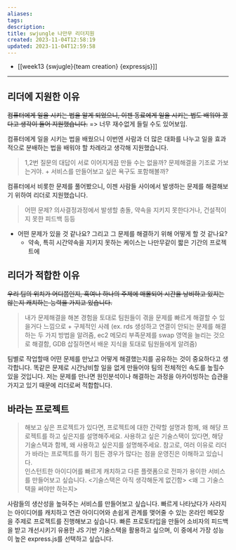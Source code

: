 ```yaml
---
aliases: 
tags: 
description:
title: swjungle 나만무 리더지원
created: 2023-11-04T12:58:19
updated: 2023-11-04T12:59:58
---
```

- [[week13 {swjugle}{team creation} {expressjs}]]
___

## 리더에 지원한 이유

~~컴퓨터에게 일을 시키는 법을 알게 되었으니, 이젠 동료에게 일을 시키는 법도 배워야 겠다고 생각이 들어 지원했습니다.~~ => 너무 재수없게 들릴 수도 있어보임.  
  
컴퓨터에게 일을 시키는 법을 배웠으니 이번엔 사람과 더 많은 대화를 나누고 일을 효과적으로 분배하는 법을 배워야 할 차례라고 생각해 지원했습니다.  

> 1,2번 질문의 대답이 서로 이어지게끔 만들 수는 없을까? 문제해결을 기조로 가보는거야. + 서비스를 만들어보고 싶은 욕구도 포함해볼까?  

컴퓨터에서 비롯한 문제를 풀어봤으니, 이젠 사람들 사이에서 발생하는 문제를 해결해보기 위하여 리더로 지원했습니다.  

> 어떤 문제? 의사결정과정에서 발생할 충돌, 약속을 지키지 못한다거나, 건설적이지 못한 피드백 등등

- 어떤 문제가 있을 것 같나요? 그리고 그 문제를 해결하기 위해 어떻게 할 것 같나요?
	- 약속, 특히 시간약속을 지키지 못하는 케이스는 나만무같이 짧은 기간의 프로젝트에 

## 리더가 적합한 이유  

  
~~우리 팀의 위치가 어디쯤인지, 혹여나 하나의 주제에 매몰되어 시간을 낭비하고 있지는 않는지 캐치하는 능력을 가지고 있습니다.~~  

> 내가 문제해결을 해본 경험을 토대로 팀원들이 겪을 문제를 빠르게 해결할 수 있을거다 느낌으로 + 구체적인 사례 (ex. rds 생성하고 연결이 안되는 문제를 해결하는 두 가지 방법을 알려줌, ec2 메모리 부족문제를 swap 영역을 늘리는 것으로 해결함, GDB 삽질하면서 배운 지식을 토대로 팀원들에게 알려줌)  

팀별로 작업할때 어떤 문제를 만났고 어떻게 해결했는지를 공유하는 것이 중요하다고 생각합니다. 똑같은 문제로 시간낭비할 일을 없게 만들어야 팀의 전체적인 속도를 높힐수 있을 것입니다. 저는 문제를 만나면 원인분석이나 해결하는 과정을 아카이빙하는 습관을 가지고 있기 때문에 리더로써 적합합니다.
  

## 바라는 프로젝트  

> 해보고 싶은 프로젝트가 있다면, 프로젝트에 대한 간략할 설명과 함께, 왜 해당 프로젝트를 하고 싶은지를 설명해주세요. 사용하고 싶은 기술스택이 있다면, 해당 기술스택과 함께, 왜 사용하고 싶은지를 설명해주세요. 참고로, 여러 이유로 리더가 바라는 프로젝트를 하기 힘든 경우가 많다는 점을 운영진은 이해하고 있습니다.  
> 인스턴트한 아이디어를 빠르게 캐치하고 다른 플랫폼으로 전파가 용이한 서비스를 만들어보고 싶습니다. <기술스택은 아직 생각해둔게 없긴함> <왜 그 기술스택을 써야만 하는지>  

사람들의 생산성을 높혀주는 서비스를 만들어보고 싶습니다. 빠르게 나타났다가 사라지는 아이디어를 캐치하고 연관 아이디어와 손쉽게 관계를 맺어줄 수 있는 온라인 메모장을 주제로 프로젝트를 진행해보고 싶습니다. 빠른 프로토타입을 만들어 소비자의 피드백을 받고 개선시키기 유용한 JS 기반 기술스택을 활용하고 싶으며, 이 중에서 가장 성능이 높은 express.js를 선택하고 싶습니다.
